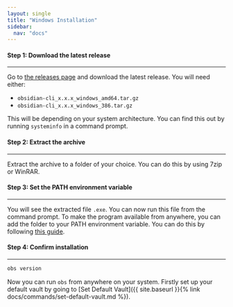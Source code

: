 ```yaml
---
layout: single
title: "Windows Installation"
sidebar:
  nav: "docs"
---
```


#### Step 1: Download the latest release
---
Go to [the releases page](https://github.com/Yakitrak/obsidian-cli/releases/latest) and download the latest release. You
will need either:

- `obsidian-cli_x.x.x_windows_amd64.tar.gz`
- `obsidian-cli_x.x.x_windows_386.tar.gz`

This will be depending on your system architecture. You can find this out by running `systeminfo` in a command prompt.

#### Step 2: Extract the archive
---
Extract the archive to a folder of your choice. You can do this by using 7zip or WinRAR.

#### Step 3: Set the PATH environment variable
---
You will see the extracted file `.exe`. You can now run this file from the command prompt. To make the program available from anywhere, you can add the folder to your PATH environment variable. You can do this
by following [this guide](https://www.architectryan.com/2018/03/17/add-to-the-path-on-windows-10/). 

#### Step 4: Confirm installation 
---

```zsh
obs version
```

Now you can
run `obs` from anywhere on your system. Firstly set up your default vault by going
to [Set Default Vault]({{ site.baseurl }}{% link docs/commands/set-default-vault.md %}).
        